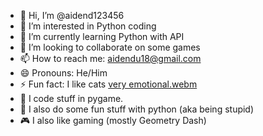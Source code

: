 - 👋 Hi, I’m @aidend123456
- 👀 I’m interested in Python coding
- 🌱 I’m currently learning Python with API
- 💞️ I’m looking to collaborate on some games
- 📫 How to reach me: aidendu18@gmail.com
- 😄 Pronouns: He/Him
- ⚡ Fun fact: I like cats
[very emotional.webm](https://github.com/user-attachments/assets/8d7da6e1-050a-47b9-91cf-e1c91698b5aa)
- 🐍 I code stuff in pygame.
- 🤪 I also do some fun stuff with python (aka being stupid)
- 🎮 I also like gaming (mostly Geometry Dash)
<!---
aidend123456/aidend123456 is a ✨ special ✨ repository because its `README.md` (this file) appears on your GitHub profile.
You can click the Preview link to take a look at your changes.
--->
